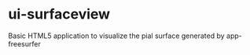 # ui-surfaceview

Basic HTML5 application to visualize the pial surface generated by app-freesurfer


